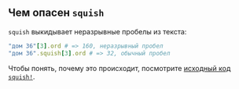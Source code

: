## Чем опасен `squish`

`squish` выкидывает неразрывные пробелы из текста:

```ruby
"дом 36"[3].ord # => 160, неразрывный пробел
"дом 36".squish[3].ord # => 32, обычный пробел
```

Чтобы понять, почему это происходит, посмотрите [исходный код `squish!`](http://apidock.com/rails/String/squish!).

